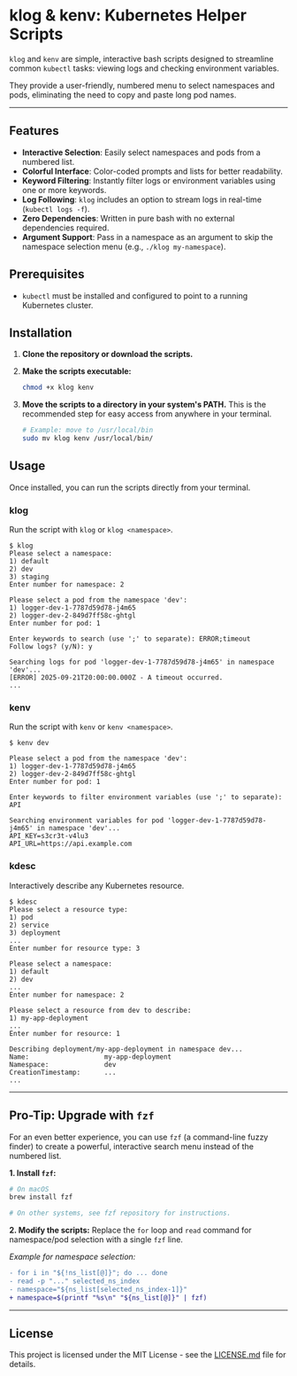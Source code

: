 # klog & kenv: Kubernetes Helper Scripts

`klog` and `kenv` are simple, interactive bash scripts designed to streamline common `kubectl` tasks: viewing logs and checking environment variables.

They provide a user-friendly, numbered menu to select namespaces and pods, eliminating the need to copy and paste long pod names.

---

## Features

- **Interactive Selection**: Easily select namespaces and pods from a numbered list.
- **Colorful Interface**: Color-coded prompts and lists for better readability.
- **Keyword Filtering**: Instantly filter logs or environment variables using one or more keywords.
- **Log Following**: `klog` includes an option to stream logs in real-time (`kubectl logs -f`).
- **Zero Dependencies**: Written in pure bash with no external dependencies required.
- **Argument Support**: Pass in a namespace as an argument to skip the namespace selection menu (e.g., `./klog my-namespace`).

## Prerequisites

- `kubectl` must be installed and configured to point to a running Kubernetes cluster.

## Installation

1.  **Clone the repository or download the scripts.**

2.  **Make the scripts executable:**
    ```bash
    chmod +x klog kenv
    ```

3.  **Move the scripts to a directory in your system's PATH.**
    This is the recommended step for easy access from anywhere in your terminal.
    ```bash
    # Example: move to /usr/local/bin
    sudo mv klog kenv /usr/local/bin/
    ```

## Usage

Once installed, you can run the scripts directly from your terminal.

### klog

Run the script with `klog` or `klog <namespace>`.

```
$ klog
Please select a namespace:
1) default
2) dev
3) staging
Enter number for namespace: 2

Please select a pod from the namespace 'dev':
1) logger-dev-1-7787d59d78-j4m65
2) logger-dev-2-849d7ff58c-ghtgl
Enter number for pod: 1

Enter keywords to search (use ';' to separate): ERROR;timeout
Follow logs? (y/N): y

Searching logs for pod 'logger-dev-1-7787d59d78-j4m65' in namespace 'dev'...
[ERROR] 2025-09-21T20:00:00.000Z - A timeout occurred.
...
```

### kenv

Run the script with `kenv` or `kenv <namespace>`.

```
$ kenv dev

Please select a pod from the namespace 'dev':
1) logger-dev-1-7787d59d78-j4m65
2) logger-dev-2-849d7ff58c-ghtgl
Enter number for pod: 1

Enter keywords to filter environment variables (use ';' to separate): API

Searching environment variables for pod 'logger-dev-1-7787d59d78-j4m65' in namespace 'dev'...
API_KEY=s3cr3t-v4lu3
API_URL=https://api.example.com
```

### kdesc

Interactively describe any Kubernetes resource.

```
$ kdesc
Please select a resource type:
1) pod
2) service
3) deployment
...
Enter number for resource type: 3

Please select a namespace:
1) default
2) dev
...
Enter number for namespace: 2

Please select a resource from dev to describe:
1) my-app-deployment
...
Enter number for resource: 1

Describing deployment/my-app-deployment in namespace dev...
Name:                   my-app-deployment
Namespace:              dev
CreationTimestamp:      ...
...
```

---

## Pro-Tip: Upgrade with `fzf`

For an even better experience, you can use `fzf` (a command-line fuzzy finder) to create a powerful, interactive search menu instead of the numbered list.

**1. Install `fzf`:**
```bash
# On macOS
brew install fzf

# On other systems, see fzf repository for instructions.
```

**2. Modify the scripts:**
   Replace the `for` loop and `read` command for namespace/pod selection with a single `fzf` line. 

   *Example for namespace selection:*
   ```diff
   - for i in "${!ns_list[@]}"; do ... done
   - read -p "..." selected_ns_index
   - namespace="${ns_list[selected_ns_index-1]}"
   + namespace=$(printf "%s\n" "${ns_list[@]}" | fzf)
   ```

---

## License

This project is licensed under the MIT License - see the [LICENSE.md](LICENSE.md) file for details.
